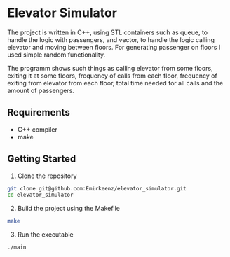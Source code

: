 # Elevator Simulator
The project is written in C++, using STL containers such as queue, to handle the logic with passengers, and vector, to handle the logic calling elevator and moving between floors.
For generating passenger on floors I used simple random functionality.

The programm shows such things as calling elevator from some floors, exiting it at some floors, frequency of calls from each floor, frequency of exiting from elevator from each floor, total time needed for all calls and the amount of passengers.

## Requirements
- C++ compiler
- make

## Getting Started
1. Clone the repository
```Bash
git clone git@github.com:Emirkeenz/elevator_simulator.git
cd elevator_simulator
```

2. Build the project using the Makefile
```Bash
make
```

3. Run the executable
```bash
./main
```

